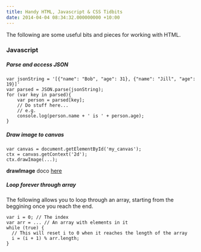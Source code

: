 ```yaml
---
title: Handy HTML, Javascript & CSS Tidbits
date: 2014-04-04 08:34:32.000000000 +10:00
---
```

The following are some useful bits and pieces for working with HTML.

### Javascript

##### Parse and access JSON
``` language-javascript
var jsonString = '[{"name": "Bob", "age": 31}, {"name": "Jill", "age": 19}]'
var parsed = JSON.parse(jsonString);
for (var key in parsed){
    var person = parsed[key];
    // Do stuff here...
    // e.g.
    console.log(person.name + ' is ' + person.age);
}
```

##### Draw image to canvas
``` language-javascript
var canvas = document.getElementById('my_canvas');
ctx = canvas.getContext('2d');
ctx.drawImage(...);
```

**drawImage** doco [here](http://docs.webplatform.org/wiki/apis/canvas/CanvasRenderingContext2D/drawImage)

##### Loop forever through array
The following allows you to loop through an array, starting from the beggining once you reach the end.
``` language-javascript
var i = 0; // The index
var arr = ... // An array with elements in it
while (true) {
  // This will reset i to 0 when it reaches the length of the array
  i = (i + 1) % arr.length;
}
```
